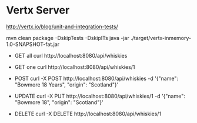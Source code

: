 # Vertx Server

http://vertx.io/blog/unit-and-integration-tests/

mvn clean package -DskipTests -DskipITs
java -jar ./target/vertx-inmemory-1.0-SNAPSHOT-fat.jar

- GET all
curl http://localhost:8080/api/whiskies

- GET one
curl http://localhost:8080/api/whiskies/1

- POST
curl -X POST http://localhost:8080/api/whiskies -d '{"name": "Bowmore 18 Years", "origin": "Scotland"}'

- UPDATE
curl -X PUT http://localhost:8080/api/whiskies/1 -d '{"name": "Bowmore 18", "origin": "Scotland"}'

- DELETE
curl -X DELETE http://localhost:8080/api/whiskies/1
